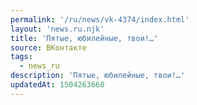 ```yaml
---
permalink: '/ru/news/vk-4374/index.html'
layout: 'news.ru.njk'
title: 'Пятые, юбилейные, твои!…'
source: ВКонтакте
tags:
  - news_ru
description: 'Пятые, юбилейные, твои!…'
updatedAt: 1504263660
---
```

